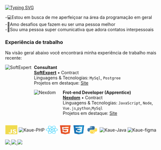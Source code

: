 <a href="https://git.io/typing-svg"><img src="https://readme-typing-svg.demolab.com?font=Fontes+Proggy&weight=900&size=22&pause=1000&color=FFFFFF&width=435&lines=Oii!+Eu+sou+o+Kaue+Gomes+Cidral+%F0%9F%91%8B" alt="Typing SVG" /></a>

-💻Estou em busca de me aperfeiçoar na área da programação em geral<br>
-🧩Amo desafios que fazem eu ser uma pessoa melhor<br>
-👥Sou uma pessoa super comunicativa que adora contatos interpessoais

### Experiência de trabalho

Na visão geral abaixo você encontrará minha experiência de trabalho mais recente:

[<img align="left" height="94px" width="94px" alt="SoftExpert" src="https://encrypted-tbn0.gstatic.com/images?q=tbn:ANd9GcQLkei--xyL2dn-3Olz-3xzMIovyR5tJyhw08Y5bOCeGB9idpNvtWprsqRKmmUhRjH3rWA&usqp=CAU"/>](https://www.softexpert.com/pt-BR/)

**Consultant** \
[**SoftExpert**](https://www.softexpert.com/pt-BR/) • Contract \
Linguagens & Tecnologias: `MySql`, `Postgree`\
Projetos em destaque: [Site](https://sgusuite-prd.sgusuite.com.br/login)
<br/>

[<img align="left" height="94px" width="94px" alt="Nexdom" src="https://media.licdn.com/dms/image/v2/D4D0BAQG3qNs9wLBhjw/company-logo_200_200/company-logo_200_200/0/1728557565640/nexdomhealthtech_logo?e=2147483647&v=beta&t=QSLMv7xOX1RfTtuC0MFQ1H6kE2MRJZxvNU3IAPAPiw8"/>](https://nexdom.tec.br/)

**Frot-end Developer (Apprentice)** \
[**Nexdom**](https://nexdom.tec.br/) • Contract \
Linguagens & Tecnologias: `JavaScript`, `Node`, `Vue.js`,`python`,`MySql`\
Projetos em destaque: [Site](https://sesuite.softexpert.com/softexpert/workspace?page=home)
<br/>

<div style="display: inline_block"><br>
  <img align="center" alt="Kaue-JS" height="30" width="40" src="https://raw.githubusercontent.com/devicons/devicon/master/icons/javascript/javascript-plain.svg">
  <img align="center" alt="Kaue-PHP" height="30" width="40" src="https://cdn.jsdelivr.net/gh/devicons/devicon@latest/icons/php/php-original.svg" />
  <img align="center" alt="Kaue-React" height="30" width="40" src="https://raw.githubusercontent.com/devicons/devicon/master/icons/react/react-original.svg">
  <img align="center" alt="Kaue-HTML" height="30" width="40" src="https://raw.githubusercontent.com/devicons/devicon/master/icons/html5/html5-original.svg">
  <img align="center" alt="Kaue-CSS" height="30" width="40" src="https://raw.githubusercontent.com/devicons/devicon/master/icons/css3/css3-original.svg">
  <img align="center" alt="Kaue-Python" height="30" width="40" src="https://raw.githubusercontent.com/devicons/devicon/master/icons/python/python-original.svg">
  <img align="center" alt="Kaue-Java" height="30" width="40" src="https://cdn.jsdelivr.net/gh/devicons/devicon@latest/icons/java/java-original.svg" />
  <img align="center" alt="Kaue-figma" height="30" width="40"src="https://cdn.jsdelivr.net/gh/devicons/devicon@latest/icons/figma/figma-original.svg" />
</div>
<br>
<div>
  <a href="https://instagram.com/kaue.gomess_" target="_blank">
    <img src="https://img.shields.io/badge/-Instagram-%23E4405F?style=for-the-badge&logo=instagram&logoColor=white" target="_blank"/>
  </a>
  <a href="mailto:kauegomescidral@gmail.com">
    <img src="https://img.shields.io/badge/-Gmail-D14836?style=for-the-badge&logo=gmail&logoColor=white" target="_blank"/>
  </a>
  <a href="www.linkedin.com/in/kaue-gomes-cidral" target="_blank">
    <img src="https://img.shields.io/badge/-LinkedIn-%230077B5?style=for-the-badge&logo=linkedin&logoColor=white" target="_blank"/>
  </a>

  
